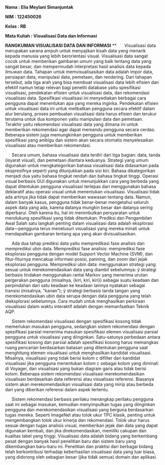 ﻿**Nama		: Elia Meylani Simanjuntak**

**NIM 		: 122450026**

**Kelas		: RB**

**Mata Kuliah 	: Visualisasi Data dan Informasi** 

**RANGKUMAN VISUALISASI DATA DAN INFORMASI**
**
`	`Visualisasi data merupakan sarana ampuh untuk menyajikan kisah data yang menarik kepada manusia yang lebih berorientasi visual. Visualisasi data sangat cocok untuk memberikan gambaran umum yang baik tentang data yang sangat besar, dan mempermudah interpretasi hasil analisis data kepada ilmuwan data. Tahapan untuk memvisualisasikan data adalah impor data, persiapan data, manipulasi data, pemetaan, dan rendering. Dari tahapan tersebut, ada tiga arah yang bisa membuat visualisasi data lebih efisien dan efektif namun tetap relevan bagi peneliti database yaitu spesifikasi visualisasi, pendekatan efisien untuk visualisasi data, dan rekomendasi visualisasi data. Spesifikasi visualisasi ini menyediakan berbagai cara pengguna dapat menentukan apa yang mereka inginka. Pendekatan efisien untuk visualisasi data ini untuk melibatkan pengguna secara efektif dalam alur berulang, proses pembuatan visualisasi data harus efisien dan terukur terutama untuk dua komponen yaitu manipulasi data dan pemetaan. Terakhir yaitu rekomendasi visualisasi data yang dimana ini untuk memberikan rekomendasi agar dapat memandu pengguna secara cerdas. Beberapa sistem juga memungkinkan pengguna untuk memberikan spesifikasi yang ambigu dan sistem akan secara otomatis menyelesaikan visualisasi atau memberikan rekomendasi. 

`	`Secara umum, bahasa visualisasi data terdiri dari tiga bagian: data, tanda (isyarat visual), dan pemetaan diantara keduanya. Strategi yang umum digunakan untuk mengkategorikan bahasa visualisasi data didasarkan pada ekspresifnya seperti yang ditunjukkan pada sisi kiri. Bahasa dikategorikan menjadi dua yaitu bahasa tingkat rendah dan bahasa tingkat tinggi. Operasi visual berbasis GUI digunakan untuk menunjukkan cara yang berbeda yang dapat ditentukan pengguna visualisasi terlepas dari menggunakan bahasa deklaratif atau operasi visual untuk menentukan visualisasi. Visualisasi tidak ada artinya jika tidak dapat memberikan wawasan tentang data. Namun, dalam banyak kasus, pengguna tidak benar-benar mengetahui seluruh aspek data yang ada, karena datanya mungkin besar dan datanya sering diperbarui. Oleh karena itu, hal ini menimbulkan persyaratan untuk mendukung spesifikasi yang tidak ditentukan. Prediksi dan Pengambilan Awal Salah satu langkah penting dalam visualisasi data adalah eksplorasi data—pengguna terus menelusuri visualisasi yang mereka minati untuk mendapatkan gambaran tentang apa yang akan divisualisasikan. 

`	`Ada dua tahap prediksi data yaitu mempredikasi fase analisis dan memprediksi ubin data. Memprediksi fase analisis: memprediksi fase eksplorasi pengguna dengan model Support Vector Machine (SVM), dan fitur-fiturnya mencakup informasi posisi, panning, dan zoom dari jejak eksplorasi pengguna. Memprediksi ubin data: menggunakan strategi yang sesuai untuk merekomendasikan data yang diambil sebelumnya: ÿ strategi berbasis tindakan menggunakan rantai Markov yang menerima urutan pergerakan pengguna (misalnya, {kiri, kiri, kiri}) sebagai suatu keadaan dan perpindahan dari satu keadaan ke keadaan lainnya nyatakan sebagai transisi (misalnya, "kanan"); ÿ strategi berbasis tanda tangan yang merekomendasikan ubin data serupa dengan data pengguna yang telah dieksplorasi sebelumnya. Cara mudah untuk menghasilkan perkiraan visualisasi dalam waktu interaktif adalah dengan memanfaatkan Teknik AQP. 

`	`Sistem rekomendasi visualisasi dengan spesifikasi kosong tidak memerlukan masukan pengguna, sedangkan sistem rekomendasi dengan spesifikasi parsial menerima masukan spesifikasi elemen visualisasi parsial pengguna untuk visualisasi yang diinginkan. Satu-satunya perbedaan antara spesifikasi kosong dan parsial adalah spesifikasi kosong harus memangkas ruang pencarian berdasarkan batasan yang ditentukan pengguna saat menghitung elemen visualisasi untuk menghasilkan kandidat visualisasi. Misalnya, visualisasi yang tidak berisi kolom c difilter dari kandidat visualisasi jika pengguna menentukan kolom c sebagai kolom yang diminati di Voyager, dan visualisasi yang bukan diagram garis atau tidak berisi kolom. Beberapa sistem rekomendasi visualisasi merekomendasikan visualisasi berdasarkan data referensi atau visualisasi referensi. Biasanya sistem akan merekomendasikan visualisasi data yang mirip atau berbeda dari yang diberikan referensi dalam aspek tertentu. 

`	`Sistem rekomendasi berbasis perilaku menangkap perilaku pengguna saat ini sebagai masukan, kemudian menyimpulkan tugas yang diinginkan pengguna dan merekomendasikan visualisasi yang berguna berdasarkan tugas mereka. Seperti ImageNet atau tolok ukur TPC klasik, penting untuk mengembangkan tolok ukur kinerja dan rekomendasi. Tolok ukur harus sesuai dengan tugas analisis visual, memberikan jejak dan data yang dapat digunakan kembali, dan jika direkomendasikan, memiliki cakupan dan kualitas label yang tinggi. Visualisasi data adalah bidang yang berkembang pesat dengan banyak hasil penelitian baru dan sistem baru yang dikembangkan baru-baru ini. Penelitian dan praktisi dari berbagai bidang telah berkontribusi terhadap keberhasilan visualisasi data yang luar biasa, yang didorong oleh sebagian besar (jika tidak semua) domain dan aplikasi.
